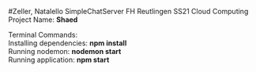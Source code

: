 

#Zeller, Natalello SimpleChatServer
FH Reutlingen SS21 Cloud Computing
<br>
Project Name: **Shaed**

Terminal Commands:
<br>
Installing dependencies: **npm install** 
<br>
Running nodemon: **nodemon start** 
<br>
Running application: **npm start**
